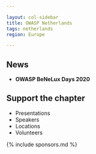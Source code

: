 ```yaml
---

layout: col-sidebar
title: OWASP Netherlands
tags: netherlands
region: Europe

---
```



## News
* **OWASP BeNeLux Days 2020**

## Support the chapter
* Presentations
* Speakers
* Locations
* Volunteers

{% include sponsors.md %}
